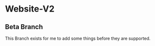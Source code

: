 # Website-V2
## Beta Branch

This Branch exists for me to add some things before they are supported. 
